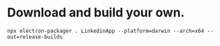 # Download and build your own.

```
npx electron-packager . LinkedinApp --platform=darwin --arch=x64 --out=release-builds
```